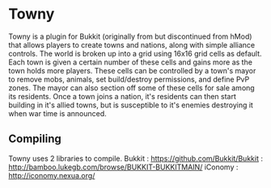 Towny
====================
Towny is a plugin for Bukkit (originally from but discontinued from hMod) that allows players to create towns and nations, along with simple alliance controls. The world is broken up into a grid using 16x16 grid cells as default. Each town is given a certain number of these cells and gains more as the town holds more players. These cells can be controlled by a town's mayor to remove mobs, animals, set build/destroy permissions, and define PvP zones. The mayor can also section off some of these cells for sale among its residents. Once a town joins a nation, it's residents can then start building in it's allied towns, but is susceptible to it's enemies destroying it when war time is announced. 

Compiling
---------
Towny uses 2 libraries to compile.
Bukkit : https://github.com/Bukkit/Bukkit : http://bamboo.lukegb.com/browse/BUKKIT-BUKKITMAIN/
iConomy : http://iconomy.nexua.org/